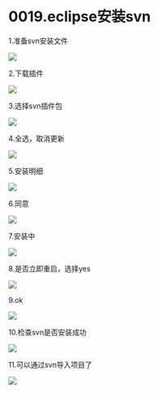 # 0019.eclipse安装svn


1.准备svn安装文件

![](https://my-markdown-picgo.oss-cn-shenzhen.aliyuncs.com/img/20200416225028.png)


2.下载插件

![](https://my-markdown-picgo.oss-cn-shenzhen.aliyuncs.com/img/20200416225041.png)


3.选择svn插件包

![](https://my-markdown-picgo.oss-cn-shenzhen.aliyuncs.com/img/20200416225057.png)


4.全选，取消更新

![](https://my-markdown-picgo.oss-cn-shenzhen.aliyuncs.com/img/20200416225111.png)


5.安装明细

![](https://my-markdown-picgo.oss-cn-shenzhen.aliyuncs.com/img/20200416225124.png)


6.同意

![](https://my-markdown-picgo.oss-cn-shenzhen.aliyuncs.com/img/20200416225138.png)


7.安装中

![](https://my-markdown-picgo.oss-cn-shenzhen.aliyuncs.com/img/20200416225153.png)


8.是否立即重启，选择yes

![](https://my-markdown-picgo.oss-cn-shenzhen.aliyuncs.com/img/20200416225210.png)


9.ok

![](https://my-markdown-picgo.oss-cn-shenzhen.aliyuncs.com/img/20200416225226.png)


10.检查svn是否安装成功

![](https://my-markdown-picgo.oss-cn-shenzhen.aliyuncs.com/img/20200416225241.png)


11.可以通过svn导入项目了

![](https://my-markdown-picgo.oss-cn-shenzhen.aliyuncs.com/img/20200416225256.png)

